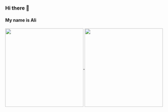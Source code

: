 ### Hi there 👋
#### My name is Ali

<!--
**jabrayilzadeali/jabrayilzadeali** is a ✨ _special_ ✨ repository because its `README.md` (this file) appears on your GitHub profile.

Here are some ideas to get you started:

- 🔭 I’m currently working on ...
- 🌱 I’m currently learning ...
- 👯 I’m looking to collaborate on ...
- 🤔 I’m looking for help with ...
- 💬 Ask me about ...
- 📫 How to reach me: ...
- 😄 Pronouns: ...
- ⚡ Fun fact: ...
-->

<a href="https://github.com/jabrayilzadeali/github-readme-stats">
  <img height=250 align="center" src="https://github-readme-stats.vercel.app/api?username=jabrayilzadeali&theme=radical" />
</a>
<a href="https://github.com/jabrayilzadeali/convoychat">
  <img height=250 align="center" src="https://github-readme-stats.vercel.app/api/top-langs?username=jabrayilzadeali&layout=donut&langs_count=6&card_width=340&theme=radical" />
</a>
